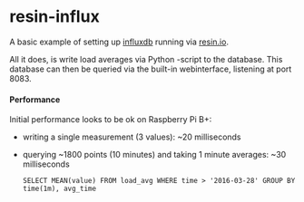 resin-influx
============

A basic example of setting up [influxdb](https://influxdata.com/time-series-platform/influxdb/) running via [resin.io](https://resin.io).

All it does, is write load averages via Python -script to the database.
This database can then be queried via the built-in webinterface, listening at port 8083.

#### Performance
Initial performance looks to be ok on Raspberry Pi B+:
  - writing a single measurement (3 values): ~20 milliseconds
  - querying ~1800 points (10 minutes) and taking 1 minute averages: ~30 milliseconds

    `SELECT MEAN(value) FROM load_avg WHERE time > '2016-03-28' GROUP BY time(1m), avg_time`
